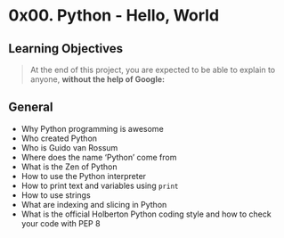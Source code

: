 # 0x00. Python - Hello, World

## Learning Objectives
> At the end of this project, you are expected to be able to explain to anyone, **without the help of Google:**

## General
* Why Python programming is awesome
* Who created Python
* Who is Guido van Rossum
* Where does the name ‘Python’ come from
* What is the Zen of Python
* How to use the Python interpreter
* How to print text and variables using `print`
* How to use strings
* What are indexing and slicing in Python
* What is the official Holberton Python coding style and how to check your code with PEP 8

